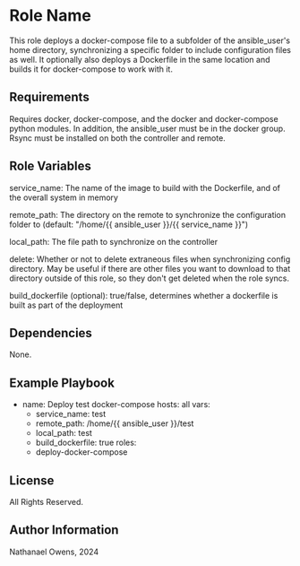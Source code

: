 Role Name
=========

This role deploys a docker-compose file to a subfolder of the ansible_user's home directory, synchronizing a specific folder to include configuration files as well. It optionally also deploys a Dockerfile in the same location and builds it for docker-compose to work with it.

Requirements
------------

Requires docker, docker-compose, and the docker and docker-compose python modules. In addition, the ansible_user must be in the docker group. Rsync must be installed on both the controller and remote.

Role Variables
--------------

service_name: The name of the image to build with the Dockerfile, and of the overall system in memory

remote_path: The directory on the remote to synchronize the configuration folder to (default: "/home/{{ ansible_user }}/{{ service_name }}")

local_path: The file path to synchronize on the controller

delete: Whether or not to delete extraneous files when synchronizing config directory. May be useful if there are other files you want to download to that directory outside of this role, so they don't get deleted when the role syncs.

build_dockerfile (optional): true/false, determines whether a dockerfile is built as part of the deployment

Dependencies
------------

None.

Example Playbook
----------------

- name: Deploy test docker-compose
  hosts: all
  vars:
    - service_name: test
    - remote_path: /home/{{ ansible_user }}/test
    - local_path: test
    - build_dockerfile: true
  roles:
    - deploy-docker-compose

License
-------

All Rights Reserved.

Author Information
------------------

Nathanael Owens, 2024
